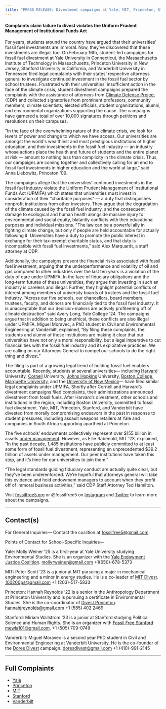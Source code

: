 ```yaml
---
title: "PRESS RELEASE: Divestment campaigns at Yale, MIT, Princeton, Stanford, and Vanderbilt file legal complaints against fossil fuel investments"
---
```



#### Complaints claim failure to divest violates the Uniform Prudent Management of Institutional Funds Act

For years, students around the country have argued that their universities’ fossil fuel investments are immoral. Now, they’ve discovered that these investments are illegal, too. On February 16th, student-led campaigns for fossil fuel divestment at Yale University in Connecticut, the Massachusetts Institute of Technology in Massachusetts, Princeton University in New Jersey, Stanford University in California, and Vanderbilt University in Tennessee filed legal complaints with their states’ respective attorneys general to investigate continued investment in the fossil fuel sector by school trustees. Frustrated with their universities’ insufficient action in the face of the climate crisis, student divestment campaigns prepared the complaints with the assistance of attorneys from [Climate Defense Project](http://climatedefenseproject.org/) (CDP) and collected signatories from prominent professors, community members, climate scientists, elected officials, student organizations, alumni, and environmental organizations supporting the cause. The campaigns have garnered a total of over 10,000 signatures through petitions and resolutions on their campuses.

"In the face of the overwhelming nature of the climate crisis, we look for levers of power and change to which we have access. Our universities are amongst the world's wealthiest and most prestigious institutions of higher education, and their investments in the fossil fuel industry — an industry whose actions place the health and future of students and the entire planet at risk — amount to nothing less than complicity in the climate crisis. Thus, our campaigns are coming together and collectively calling for an end to fossil fuel investments in higher education and the world at large,” said Anna Liebowitz, Princeton ‘09.

The campaigns allege that the universities’ continued investments in the fossil fuel industry violate the Uniform Prudent Management of Institutional Funds Act (UPMIFA) which states that universities must invest in consideration of their “charitable purposes” — a duty that distinguishes nonprofit institutions from other investors. They argue that the degradation of the climate caused by the fossil fuel industry, and the consequent damage to ecological and human health alongside massive injury to environmental and social equity, blatantly conflicts with their educational purposes and individual missions. "The law can be a powerful ally in fighting climate change, but only if people are held accountable for actually following it. Universities have a duty to promote the public interest in exchange for their tax-exempt charitable status, and that duty is incompatible with fossil fuel investments,” said Alex Marquardt, a staff attorney at CDP.

Additionally, the campaigns present the financial risks associated with fossil fuel investment, arguing that the underperformance and volatility of oil and gas compared to other industries over the last ten years is a violation of the duty of care under UPMIFA. In the face of fiduciary obligations and the long-term futures of these universities, they argue that investing in such an industry is careless and illegal. Further, they highlight potential conflicts of interest among members of university boards of trustees and the fossil fuel industry. “Across our five schools, our chancellors, board members, trustees, faculty, and donors are financially tied to the fossil fuel industry. It is unacceptable that our decision-makers are actively profiteering off of climate destruction” said Avery Long, Yale College ‘24. The campaigns argue that in addition to being unethical, these conflicts are also illegal under UPMIFA. Miguel Moravec, a PhD student in Civil and Environmental Engineering at Vanderbilt, explained, “By filing these complaints, the students and alumni of these institutions are making it clear that our universities have not only a moral responsibility, but a legal imperative to cut financial ties with the fossil fuel industry and its exploitative practices. We are calling on our Attorneys General to compel our schools to do the right thing and divest.”

The filing is part of a growing legal trend of holding fossil fuel enablers accountable. Recently, students at several universities— including [Harvard](https://divestharvard.medium.com/harvards-fossil-fuel-investments-are-illegal-alleges-complaint-5bbc0b03274a) University, [Cornell](https://cornellsun.com/2019/11/22/students-professors-send-complaint-to-ny-attorney-general/) University, [Johns Hopkins](https://www.jhunewsletter.com/article/2021/10/students-demand-university-to-divest-from-fossil-fuels) University, [Boston College](https://www.insidehighered.com/news/2020/12/16/boston-college-students-alumni-take-fossil-fuel-investment-battle-state-attorney), [Marquette University](https://climatedefenseproject.org/cdp-files-3-more-university-divestment-complaints/), and the  [University of New Mexico](https://climatedefenseproject.org/cdp-files-3-more-university-divestment-complaints/)— have filed similar legal complaints under UPMIFA. Shortly after Cornell and Harvard’s divestment campaigns filed complaints, their administrations announced divestment from fossil fuels. After Harvard’s divestment, other schools and institutions in the region, including Boston University, committed to fossil fuel divestment. Yale, MIT, Princeton, Stanford, and Vanderbilt have divested from morally compromising endeavors in the past in response to student pressures, including assault weapons retailers at Yale and companies in South Africa supporting apartheid at Princeton. 

The five schools’ endowments collectively represent over $155 billion in assets [under management](https://www.divestinvest.org/wp-content/uploads/2021/10/Divest-Invest-Program-FINAL10-26_B.pdf). However, as Ellie Rabenold, MIT ‘23, explained, “In the past decade, 1,485 institutions have publicly committed to at least some form of fossil fuel divestment, representing an unprecedented $39.2 trillion of assets under management. Our peer institutions have taken this step, and it’s time for our universities to join them.”

“The legal standards guiding fiduciary conduct are actually quite clear, but they’ve been underenforced. We’re hopeful that attorneys general will take this evidence and hold endowment managers to account when they profit off of immoral business activities,” said CDP Staff Attorney Ted Hamilton.

Visit [fossilfree5.org](fossilfree5.org) or @fossilfree5 on [Instagram](https://www.instagram.com/fossilfree5/) and [Twitter](https://twitter.com/FossilFree5) to learn more about the campaigns.
 
---
## Contact(s)

For General Inquiries— Contact the coalition at [fossilfree5@gmail.com](mailto:fossilfree5@gmail.com).

Points of Contact for School-Specific Inquiries— 

Yale: Molly Weiner ‘25 is a first-year at Yale University studying Environmental Studies. She is an organizer with the [Yale Endowment Justice Coalition](https://www.yaleendowmentjustice.org/). mollyrweiner@gmail.com +1(650)-678-5373 

MIT: Peter Scott ‘23 is a junior at MIT pursuing a major in mechanical engineering and a minor in energy studies. He is a co-leader of [MIT Divest](https://www.mit-divest.com/). 100200ps@gmail.com +1 (203)-517-5833

Princeton: Hannah Reynolds ‘22 is a senior in the Anthropology Department at Princeton University and is pursuing a certificate in Environmental Studies. She is the co-coordinator of [Divest Princeton](https://www.divestprinceton.com/).  hannahjreynolds@gmail.com +1 (585) 402 2469

Stanford: Miriam Wallstrom ‘23 is a junior at Stanford studying Political Science and Human Rights. She is an organizer with [Fossil Free Stanford](https://www.gofossilfreestanford.org/the-project). mewla101@gmail.com, +1 (505) 709-0749

Vanderbilt: Miguel Moravec is a second year PhD student in Civil and Environmental Engineering at Vanderbilt University. He is the co-founder of the [Dores Divest](https://divestvanderbilt.com/) campaign. doresdivest@gmail.com +1 (410)-991-2145

---
## Full Complaints

- [Yale](https://climatedefenseproject.org/wp-content/uploads/2022/02/Yale-Complaint.pdf)
- [Princeton](https://climatedefenseproject.org/wp-content/uploads/2022/02/Princeton-Complaint.pdf)
- [MIT](https://climatedefenseproject.org/wp-content/uploads/2022/02/MIT-Complaint.pdf)
- [Stanford](https://climatedefenseproject.org/wp-content/uploads/2022/02/Stanford-Complaint.pdf)
- [Vanderbilt](https://climatedefenseproject.org/wp-content/uploads/2022/02/Vanderbilt-Complaint.pdf)

